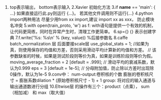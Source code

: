 1.	top表示输出， bottom表示输入
    2.Xavier 初始化方法
    3.if __name__ == 'main': { ...} 如果直接运行此.py则运行 {...}。 若其他文件调用则不运行{...}
    4.python import两种用法 尽量少用from xx import,建议 import xx as xxx， 防止模块名冲突
    5.with open(train_proto, 'w') as f:  with语句是提供一个有效的机制，让代码更简练，同时在异常产生时，清理工作更简单。
    6.sp={} {} 表示创建字典
    7.f.write('%s: %s\n' % (key, value))    %后接参数名
    8.caffe batch_normalization 层 后面要接scale层
    use_global_stats = 1; //如果为真，则使用保存的均值和方差，否则采用滑动平均计算新的均值和方差。
    // 该参数缺省的时候，如果是测试阶段则等价为真，如果是训练阶段则等价为假。
    moving_average_fraction = 2 [default = .999]; 
    // 滑动平均的衰减系数，默认为0.999
    eps = 3 [default = 1e-5];
    // 分母附加值，防止除以方差时出现除0操作，默认为1e-5
    9.conv中：
    num-output:卷积核的个数
    膨胀的卷积核尺寸 = 膨胀系数dilation * (原始卷积核尺寸 - 1) + 1
    group: 将对应的输入通道与输出通道数进行分组
    10.Eltwise层
    的操作有三个：product（点乘）， sum（相加减） 和 max（取大值）

